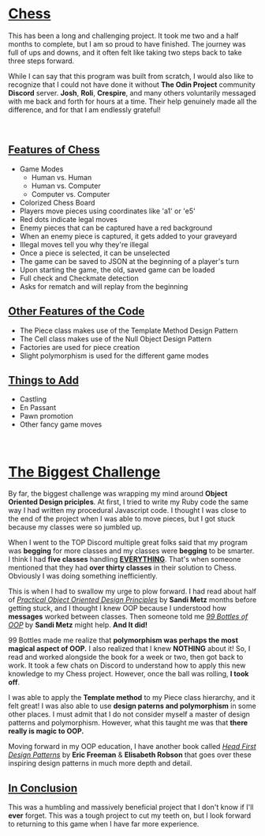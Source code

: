 
<h1><span style="text-decoration: underline;"><strong>Chess</strong></span></h1>
<p>This has been a long and challenging project. It took me two and a half months to complete, but I am so proud to have finished. The journey was full of ups and downs, and it often felt like taking two steps back to take three steps forward.</p>
<p>While I can say that this program was built from scratch, I would also like to recognize that I could not have done it without <strong>The Odin Project</strong> community <strong>Discord</strong> server. <strong>Josh</strong>, <strong>Roli</strong>, <strong>Crespire</strong>, and many others voluntarily messaged with me back and forth for hours at a time. Their help genuinely made all the difference, and for that I am endlessly grateful!</p>
<p>&nbsp;</p>
<h2><span style="text-decoration: underline;"><strong>Features of Chess</strong></span></h2>
<ul>
<li>Game Modes
<ul>
<li>Human vs. Human</li>
<li>Human vs. Computer</li>
<li>Computer vs. Computer</li>
</ul>
</li>
<li>Colorized Chess Board</li>
<li>Players move pieces using coordinates like 'a1' or 'e5'</li>
<li>Red dots indicate legal moves</li>
<li>Enemy pieces that can be captured have a red background</li>
<li>When an enemy piece is captured, it gets added to your graveyard</li>
<li>Illegal moves tell you why they're illegal</li>
<li>Once a piece is selected, it can be unselected</li>
<li>The game can be saved to JSON at the beginning of a player's turn</li>
<li>Upon starting the game, the old, saved game can be loaded</li>
<li>Full check and Checkmate detection</li>
<li>Asks for rematch and will replay from the beginning</li>
</ul>
<h2><span style="text-decoration: underline;"><strong>Other Features of the Code</strong></span></h2>
<ul>
<li>The Piece class makes use of the Template Method Design Pattern</li>
<li>The Cell class makes use of the Null Object Design Pattern</li>
<li>Factories are used for piece creation</li>
<li>Slight polymorphism is used for the different game modes</li>
</ul>
<h2><span style="text-decoration: underline;"><strong>Things to Add</strong></span></h2>
<ul>
<li>Castling</li>
<li>En Passant</li>
<li>Pawn promotion</li>
<li>Other fancy game moves</li>
</ul>
<p>&nbsp;</p>
<h1><span style="text-decoration: underline;"><strong>The Biggest Challenge</strong></span></h1>
<p>By far, the biggest challenge was wrapping my mind around <strong>Object Oriented Design priciples</strong>. At first, I tried to write my Ruby code the same way I had written my procedural Javascript code. I thought I was close to the end of the project when I was able to move pieces, but I got stuck because my classes were so jumbled up.</p>
<p>When I went to the TOP Discord multiple great folks said that my program was <strong>begging</strong> for more classes and my classes were <strong>begging</strong> to be smarter. I think I had <strong>five classes</strong> handling <span style="text-decoration: underline;"><strong>EVERYTHING</strong></span>. That's when someone mentioned that they had <strong>over thirty classes</strong> in their solution to Chess. Obviously I was doing something inefficiently.</p>
<p>This is when I had to swallow my urge to plow forward. I had read about half of <span style="text-decoration: underline;"><em>Practical Object Oriented Design Principles</em></span> by <strong>Sandi Metz</strong> months before getting stuck, and I thought I knew OOP because I understood how <strong>messages</strong> worked between classes. Then someone told me <em><span style="text-decoration: underline;">99 Bottles of OOP</span></em> by <strong>Sandi Metz</strong> might help. <strong>And It did!</strong></p>
<p>99 Bottles made me realize that <strong>polymorphism was perhaps the most magical aspect of OOP.</strong> I also realized that I knew <strong>NOTHING</strong> about it! So, I read and worked alongside the book for a week or two, then got back to work. It took a few chats on Discord to understand how to apply this new knowledge to my Chess project. However, once the ball was rolling, <strong>I took off</strong>.</p>
<p>I was able to apply the <strong>Template method</strong> to my Piece class hierarchy, and it felt great! I was also able to use <strong>design paterns and polymorphism</strong> in some other places. I must admit that I do not consider myself a master of design patterns and polymorphism. However, what this taught me was that <strong>there really is magic to OOP.</strong></p>
<p>Moving forward in my OOP education, I have another book called <span style="text-decoration: underline;"><em>Head First Design Patterns</em></span> by <strong>Eric Freeman</strong> &amp; <strong>Elisabeth Robson</strong> that goes over these inspiring design patterns in much more depth and detail.</p>
<h2><span style="text-decoration: underline;"><strong>In Conclusion</strong></span></h2>
<p>This was a humbling and massively beneficial project that I don't know if I'll <strong>ever</strong> forget. This was a tough project to cut my teeth on, but I look forward to returning to this game when I have far more experience.<br /></p>
